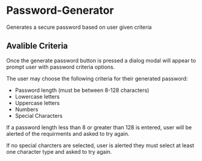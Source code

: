 # Password-Generator

Generates a secure password based on user given criteria

## Avalible Criteria

Once the generate password button is pressed a dialog modal will appear to prompt user with password criteria options.

The user may choose the following criteria for their generated password:

- Password length (must be between 8-128 characters)
- Lowercase letters
- Uppercase letters
- Numbers
- Special Characters

If a password length less than 8 or greater than 128 is entered, user will be alerted of the requirments and asked to try again.

If no special charcters are selected, user is alerted they must select at least one character type and asked to try again.

